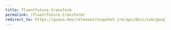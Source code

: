 ```yaml
---
title: fluentfuture.transform
permalink: /fluentfuture.transform/
redirect_to: https://guava.dev/releases/snapshot-jre/api/docs/com/google/common/util/concurrent/FluentFuture.html#transform-com.google.common.base.Function-java.util.concurrent.Executor-
---
```

